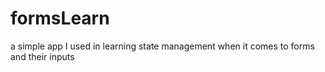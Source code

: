 # formsLearn

a simple app I used in learning state management when it comes to forms and their inputs
